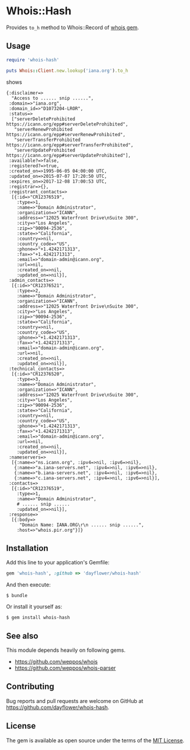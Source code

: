 # Whois::Hash

Provides `to_h` method to Whois::Record of [whois  gem](https://github.com/weppos/whois).

## Usage

```ruby
require 'whois-hash'

puts Whois::Client.new.lookup('iana.org').to_h
```

shows

```
{:disclaimer=>
  "Access to ...... snip ......",
 :domain=>"iana.org",
 :domain_id=>"D1073204-LROR",
 :status=>
  ["serverDeleteProhibited https://icann.org/epp#serverDeleteProhibited",
   "serverRenewProhibited https://icann.org/epp#serverRenewProhibited",
   "serverTransferProhibited https://icann.org/epp#serverTransferProhibited",
   "serverUpdateProhibited https://icann.org/epp#serverUpdateProhibited"],
 :available?=>false,
 :registered?=>true,
 :created_on=>1995-06-05 04:00:00 UTC,
 :updated_on=>2015-07-07 17:20:50 UTC,
 :expires_on=>2017-12-08 17:00:53 UTC,
 :registrar=>{},
 :registrant_contacts=>
  [{:id=>"CR12376519",
    :type=>1,
    :name=>"Domain Administrator",
    :organization=>"ICANN",
    :address=>"12025 Waterfront Drive\nSuite 300",
    :city=>"Los Angeles",
    :zip=>"90094-2536",
    :state=>"California",
    :country=>nil,
    :country_code=>"US",
    :phone=>"+1.4242171313",
    :fax=>"+1.4242171313",
    :email=>"domain-admin@icann.org",
    :url=>nil,
    :created_on=>nil,
    :updated_on=>nil}],
 :admin_contacts=>
  [{:id=>"CR12376521",
    :type=>2,
    :name=>"Domain Administrator",
    :organization=>"ICANN",
    :address=>"12025 Waterfront Drive\nSuite 300",
    :city=>"Los Angeles",
    :zip=>"90094-2536",
    :state=>"California",
    :country=>nil,
    :country_code=>"US",
    :phone=>"+1.4242171313",
    :fax=>"+1.4242171313",
    :email=>"domain-admin@icann.org",
    :url=>nil,
    :created_on=>nil,
    :updated_on=>nil}],
 :technical_contacts=>
  [{:id=>"CR12376520",
    :type=>3,
    :name=>"Domain Administrator",
    :organization=>"ICANN",
    :address=>"12025 Waterfront Drive\nSuite 300",
    :city=>"Los Angeles",
    :zip=>"90094-2536",
    :state=>"California",
    :country=>nil,
    :country_code=>"US",
    :phone=>"+1.4242171313",
    :fax=>"+1.4242171313",
    :email=>"domain-admin@icann.org",
    :url=>nil,
    :created_on=>nil,
    :updated_on=>nil}],
 :nameservers=>
  [{:name=>"ns.icann.org", :ipv4=>nil, :ipv6=>nil},
   {:name=>"a.iana-servers.net", :ipv4=>nil, :ipv6=>nil},
   {:name=>"b.iana-servers.net", :ipv4=>nil, :ipv6=>nil},
   {:name=>"c.iana-servers.net", :ipv4=>nil, :ipv6=>nil}],
 :contacts=>
  [{:id=>"CR12376519",
    :type=>1,
    :name=>"Domain Administrator",
    # ...... snip ......
    :updated_on=>nil}],
 :response=>
  [{:body=>
     "Domain Name: IANA.ORG\r\n ...... snip ......",
    :host=>"whois.pir.org"}]}
```

## Installation

Add this line to your application's Gemfile:

```ruby
gem 'whois-hash', :github => 'dayflower/whois-hash'
```

And then execute:

    $ bundle

Or install it yourself as:

    $ gem install whois-hash

## See also

This module depends heavily on following gems.

- https://github.com/weppos/whois
- https://github.com/weppos/whois-parser

## Contributing

Bug reports and pull requests are welcome on GitHub at https://github.com/dayflower/whois-hash.

## License

The gem is available as open source under the terms of the [MIT License](http://opensource.org/licenses/MIT).
